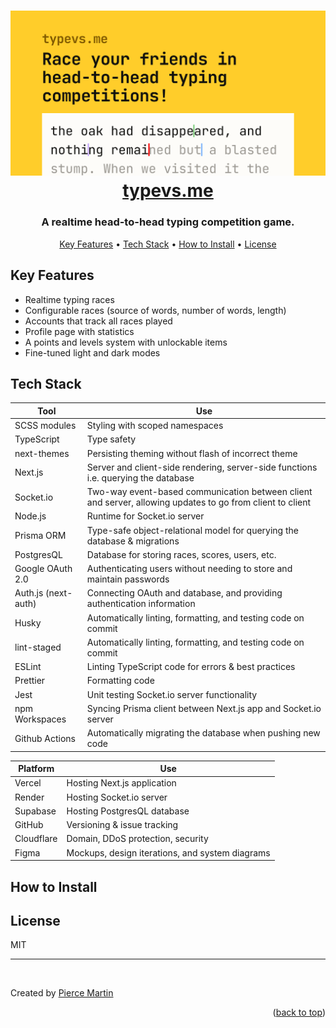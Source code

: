 <a id="readme-top"></a>

<h1 align="center">
  <a href="https://typevs.me">
    <img src="app/public/opengraph/home.png" alt="Typing race preview" width="1200">
    <br>
    typevs.me
  </a>
</h1>

<h3 align="center">A realtime head-to-head typing competition game.</h3>

<p align="center">
  <a href="#key-features">Key Features</a> •
  <a href="#tech-stack">Tech Stack</a> •
  <a href="#how-to-install">How to Install</a> •
  <a href="#license">License</a>
</p>

## Key Features

- Realtime typing races
- Configurable races (source of words, number of words, length)
- Accounts that track all races played
- Profile page with statistics
- A points and levels system with unlockable items
- Fine-tuned light and dark modes

## Tech Stack

| Tool                | Use                                                                                                       |
| ------------------- | --------------------------------------------------------------------------------------------------------- |
| SCSS modules        | Styling with scoped namespaces                                                                            |
| TypeScript          | Type safety                                                                                               |
| next-themes         | Persisting theming without flash of incorrect theme                                                       |
| Next.js             | Server and client-side rendering, server-side functions i.e. querying the database                        |
| Socket.io           | Two-way event-based communication between client and server, allowing updates to go from client to client |
| Node.js             | Runtime for Socket.io server                                                                              |
| Prisma ORM          | Type-safe object-relational model for querying the database & migrations                                  |
| PostgresQL          | Database for storing races, scores, users, etc.                                                           |
| Google OAuth 2.0    | Authenticating users without needing to store and maintain passwords                                      |
| Auth.js (next-auth) | Connecting OAuth and database, and providing authentication information                                   |
| Husky               | Automatically linting, formatting, and testing code on commit                                             |
| lint-staged         | Automatically linting, formatting, and testing code on commit                                             |
| ESLint              | Linting TypeScript code for errors & best practices                                                       |
| Prettier            | Formatting code                                                                                           |
| Jest                | Unit testing Socket.io server functionality                                                               |
| npm Workspaces      | Syncing Prisma client between Next.js app and Socket.io server                                            |
| Github Actions      | Automatically migrating the database when pushing new code                                                |

| Platform   | Use                                             |
| ---------- | ----------------------------------------------- |
| Vercel     | Hosting Next.js application                     |
| Render     | Hosting Socket.io server                        |
| Supabase   | Hosting PostgresQL database                     |
| GitHub     | Versioning & issue tracking                     |
| Cloudflare | Domain, DDoS protection, security               |
| Figma      | Mockups, design iterations, and system diagrams |

## How to Install

## License

MIT

---

<br>

Created by [Pierce Martin](https://github.com/pnm122)

<p align="right">(<a href="#readme-top">back to top</a>)</p>
